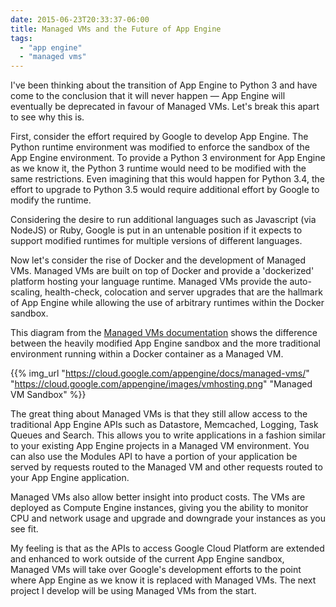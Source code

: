 ```yaml
---
date: 2015-06-23T20:33:37-06:00
title: Managed VMs and the Future of App Engine
tags: 
  - "app engine"
  - "managed vms"
---
```


I've been thinking about the transition of App Engine to Python 3 and have come
to the conclusion that it will never happen — App Engine will eventually be
deprecated in favour of Managed VMs. Let's break this apart to see why this is.

First, consider the effort required by Google to develop App Engine. The Python
runtime environment was modified to enforce the sandbox of the App
Engine environment. To provide a Python 3 environment for App Engine as we know
it, the Python 3 runtime would need to be modified with the same restrictions.
Even imagining that this would happen for Python 3.4, the effort to upgrade to
Python 3.5 would require additional effort by Google to modify the runtime.

Considering the desire to run additional languages such as Javascript (via
NodeJS) or Ruby, Google is put in an untenable position if it expects to
support modified runtimes for multiple versions of different languages. 

Now let's consider the rise of Docker and the development of Managed VMs.
Managed VMs are built on top of Docker and provide a 'dockerized' platform
hosting your language runtime. Managed VMs provide the auto-scaling,
health-check, colocation and server upgrades that are the hallmark of App Engine while
allowing the use of arbitrary runtimes within the Docker sandbox.

This diagram from the [Managed VMs documentation](https://cloud.google.com/appengine/docs/managed-vms/) 
shows the difference between the heavily modified App Engine sandbox and the
more traditional environment running within a Docker container as a Managed VM.

{{% img_url "https://cloud.google.com/appengine/docs/managed-vms/" "https://cloud.google.com/appengine/images/vmhosting.png" "Managed VM Sandbox" %}}

The great thing about Managed VMs is that they still allow access to the
traditional App Engine APIs such as Datastore, Memcached, Logging, Task Queues
and Search. This allows you to write applications in a fashion similar to your
existing App Engine projects in a Managed VM environment. You can also use the
Modules API to have a portion of your application be served by requests routed
to the Managed VM and other requests routed to your App Engine application.

Managed VMs also allow better insight into product costs. The VMs are deployed
as Compute Engine instances, giving you the ability to monitor CPU and network
usage and upgrade and downgrade your instances as you see fit.

My feeling is that as the APIs to access Google Cloud Platform are extended and
enhanced to work outside of the current App Engine sandbox, Managed VMs will
take over Google's development efforts to the point where App Engine as we know
it is replaced with Managed VMs. The next project I develop will be using
Managed VMs from the start.
